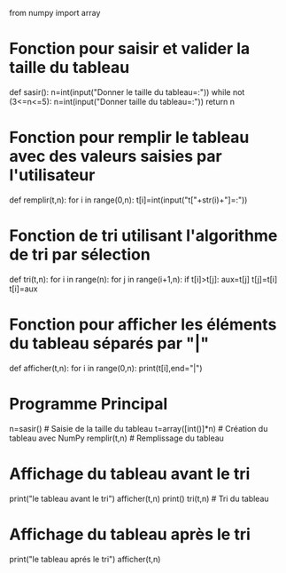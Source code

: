 from numpy import array

# Fonction pour saisir et valider la taille du tableau
def sasir():
    n=int(input("Donner le taille du tableau=:"))
    while not (3<=n<=5):
        n=int(input("Donner taille du tableau=:"))
    return n

# Fonction pour remplir le tableau avec des valeurs saisies par l'utilisateur
def remplir(t,n):
    for i in range(0,n):
        t[i]=int(input("t["+str(i)+"]=:"))
 
# Fonction de tri utilisant l'algorithme de tri par sélection
def tri(t,n):
    for i in range(n):
        for j in range(i+1,n):
            if t[i]>t[j]:
                aux=t[j]
                t[j]=t[i]
                t[i]=aux
    
            
# Fonction pour afficher les éléments du tableau séparés par "|"
def afficher(t,n):
    for i in range(0,n):
        print(t[i],end="|")
   
 
# Programme Principal
n=sasir()  # Saisie de la taille du tableau
t=array([int()]*n)  # Création du tableau avec NumPy
remplir(t,n)  # Remplissage du tableau
# Affichage du tableau avant le tri
print("le tableau avant le tri")
afficher(t,n)
print()
tri(t,n)  # Tri du tableau

# Affichage du tableau après le tri
print("le tableau aprés le tri")
afficher(t,n)
